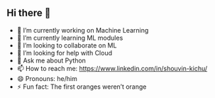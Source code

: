 ## Hi there 👋



- 🔭 I’m currently working on Machine Learning
- 🌱 I’m currently learning ML modules
- 👯 I’m looking to collaborate on ML
- 🤔 I’m looking for help with Cloud 
- 💬 Ask me about Python
- 📫 How to reach me: https://www.linkedin.com/in/shouvin-kichu/
- 😄 Pronouns: he/him
- ⚡ Fun fact: The first oranges weren’t orange
